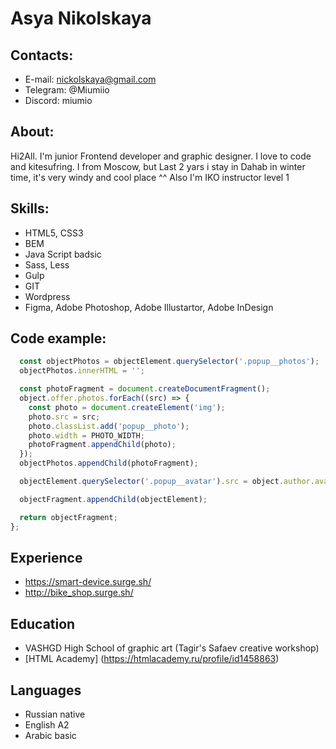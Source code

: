 # Asya Nikolskaya

## Contacts:
  * E-mail: nickolskaya@gmail.com
  * Telegram: @Miumiio
  * Discord: miumio

## About:
Hi2All. I'm junior Frontend developer and graphic designer. I love to code and kitesufring. I from Moscow, but Last 2 yars i stay in Dahab in winter time, it's very windy and cool place ^^ Also I'm IKO instructor level 1

## Skills:
  * HTML5, CSS3
  * BEM
  * Java Script badsic
  * Sass, Less
  * Gulp
  * GIT
  * Wordpress
  * Figma, Adobe Photoshop, Adobe Illustartor, Adobe InDesign

## Code example:
```javascript
  const objectPhotos = objectElement.querySelector('.popup__photos');
  objectPhotos.innerHTML = '';

  const photoFragment = document.createDocumentFragment();
  object.offer.photos.forEach((src) => {
    const photo = document.createElement('img');
    photo.src = src;
    photo.classList.add('popup__photo');
    photo.width = PHOTO_WIDTH;
    photoFragment.appendChild(photo);
  });
  objectPhotos.appendChild(photoFragment);

  objectElement.querySelector('.popup__avatar').src = object.author.avatar;

  objectFragment.appendChild(objectElement);

  return objectFragment;
};
```

## Experience
* https://smart-device.surge.sh/ 
* http://bike_shop.surge.sh/

## Education
* VASHGD High School of graphic art (Tagir's Safaev creative workshop)
* [HTML Academy] (https://htmlacademy.ru/profile/id1458863)

## Languages 
 * Russian native
 * English A2
 * Arabic basic
